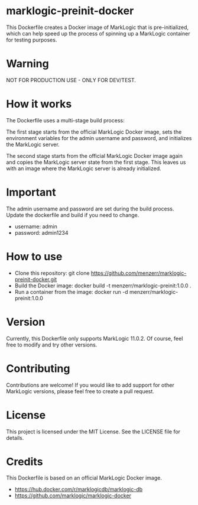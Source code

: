# marklogic-preinit-docker
This Dockerfile creates a Docker image of MarkLogic that is pre-initialized, which can help speed up the process of spinning up a MarkLogic container for testing purposes.

# Warning
NOT FOR PRODUCTION USE - ONLY FOR DEV/TEST. 

# How it works
The Dockerfile uses a multi-stage build process:

The first stage starts from the official MarkLogic Docker image, sets the environment variables for the admin username and password, and initializes the MarkLogic server.

The second stage starts from the official MarkLogic Docker image again and copies the MarkLogic server state from the first stage. This leaves us with an image where the MarkLogic server is already initialized.

# Important
The admin username and password are set during the build process. Update the dockerfile and build if you need to change.
- username: admin
- password: admin1234

# How to use
- Clone this repository: git clone https://github.com/menzerr/marklogic-preinit-docker.git
- Build the Docker image: docker build -t menzerr/marklogic-preinit:1.0.0 .
- Run a container from the image: docker run -d menzerr/marklogic-preinit:1.0.0

# Version
Currently, this Dockerfile only supports MarkLogic 11.0.2. Of course, feel free to modify and try other versions.

# Contributing
Contributions are welcome! If you would like to add support for other MarkLogic versions, please feel free to create a pull request.

# License
This project is licensed under the MIT License. See the LICENSE file for details.

# Credits
This Dockerfile is based on an official MarkLogic Docker image.
- https://hub.docker.com/r/marklogicdb/marklogic-db
- https://github.com/marklogic/marklogic-docker



